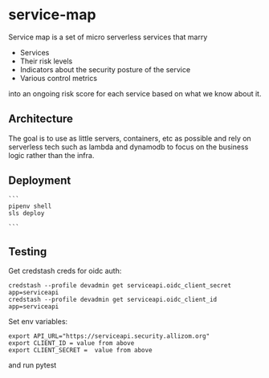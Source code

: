 service-map
===========

Service map is a set of micro serverless services that marry
- Services
- Their risk levels
- Indicators about the security posture of the service
- Various control metrics

into an ongoing risk score for each service based on what we know about it.

## Architecture
The goal is to use as little servers, containers, etc as possible and rely on serverless tech such as lambda and dynamodb to focus on the business logic rather than the infra.


## Deployment
    ```
    pipenv shell
    sls deploy

    ```

## Testing
Get credstash creds for oidc auth:
```
credstash --profile devadmin get serviceapi.oidc_client_secret app=serviceapi
credstash --profile devadmin get serviceapi.oidc_client_id app=serviceapi
```

Set env variables:
```
export API_URL="https://serviceapi.security.allizom.org"
export CLIENT_ID = value from above
export CLIENT_SECRET =  value from above
```
and run pytest